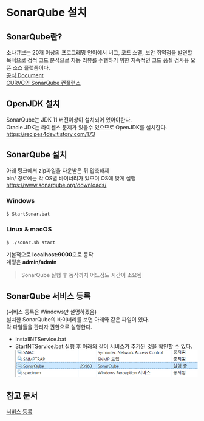 # SonarQube 설치

## SonarQube란?
소나큐브는 20개 이상의 프로그래밍 언어에서 버그, 코드 스멜, 보안 취약점을 발견할 목적으로 정적 코드 분석으로 자동 리뷰를 수행하기 위한 지속적인 코드 품질 검사용 오픈 소스 플랫폼이다.  
[공식 Document](https://docs.sonarqube.org/latest/)  
[CURVC의 SonarQube 컨플런스](https://confluence.curvc.com/display/ASD/SonarSource+Product)

## OpenJDK 설치
SonarQube는 JDK 11 버전이상이 설치되어 있어야한다.  
Oracle JDK는 라이센스 문제가 있을수 있으므로 OpenJDK를 설치한다.  
https://recipes4dev.tistory.com/173

## SonarQube 설치
아래 링크에서 zip파일을 다운받은 뒤 압축해제  
bin/ 경로에는 각 OS별 바이너리가 있으며 OS에 맞게 실행  
https://www.sonarqube.org/downloads/

### Windows
```
$ StartSonar.bat
```
### Linux & macOS
```
$ ./sonar.sh start
```
기본적으로 **localhost:9000**으로 동작  
계정은 **admin/admin**
> SonarQube 실행 후 동작까지 어느정도 시간이 소요됨

## SonarQube 서비스 등록
(서비스 등록은 Windows만 설명하겠음)  
설치한 SonarQube의 바이너리를 보면 아래와 같은 파일이 있다.  
각 파일들을 관리자 권한으로 실행한다.
- InstallNTService.bat
- StartNTService.bat
실행 후 아래와 같이 서비스가 추가된 것을 확인할 수 있다.
![](./images/service.png)

## 참고 문서
[서비스 등록](http://pseg.or.kr/pseg/infouse/5003)
